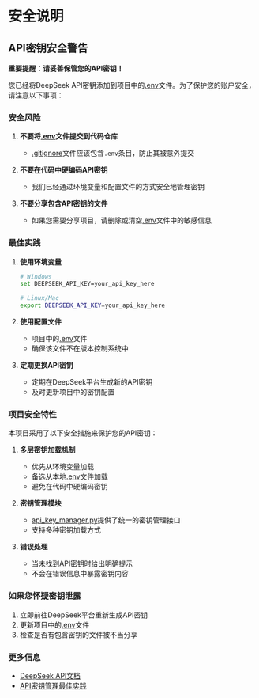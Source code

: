 # 安全说明

## API密钥安全警告

**重要提醒：请妥善保管您的API密钥！**

您已经将DeepSeek API密钥添加到项目中的[.env](file://c:\Users\23849\Desktop\深蹲\.env)文件。为了保护您的账户安全，请注意以下事项：

### 安全风险

1. **不要将[.env](file://c:\Users\23849\Desktop\深蹲\.env)文件提交到代码仓库**
   - [.gitignore](file://c:\Users\23849\Desktop\深蹲\.gitignore)文件应该包含`.env`条目，防止其被意外提交

2. **不要在代码中硬编码API密钥**
   - 我们已经通过环境变量和配置文件的方式安全地管理密钥

3. **不要分享包含API密钥的文件**
   - 如果您需要分享项目，请删除或清空[.env](file://c:\Users\23849\Desktop\深蹲\.env)文件中的敏感信息

### 最佳实践

1. **使用环境变量**
   ```bash
   # Windows
   set DEEPSEEK_API_KEY=your_api_key_here
   
   # Linux/Mac
   export DEEPSEEK_API_KEY=your_api_key_here
   ```

2. **使用配置文件**
   - 项目中的[.env](file://c:\Users\23849\Desktop\深蹲\.env)文件
   - 确保该文件不在版本控制系统中

3. **定期更换API密钥**
   - 定期在DeepSeek平台生成新的API密钥
   - 及时更新项目中的密钥配置

### 项目安全特性

本项目采用了以下安全措施来保护您的API密钥：

1. **多层密钥加载机制**
   - 优先从环境变量加载
   - 备选从本地[.env](file://c:\Users\23849\Desktop\深蹲\.env)文件加载
   - 避免在代码中硬编码密钥

2. **密钥管理模块**
   - [api_key_manager.py](file://c:\Users\23849\Desktop\深蹲\squat-evaluation-system\api_key_manager.py)提供了统一的密钥管理接口
   - 支持多种密钥加载方式

3. **错误处理**
   - 当未找到API密钥时给出明确提示
   - 不会在错误信息中暴露密钥内容

### 如果您怀疑密钥泄露

1. 立即前往DeepSeek平台重新生成API密钥
2. 更新项目中的[.env](file://c:\Users\23849\Desktop\深蹲\.env)文件
3. 检查是否有包含密钥的文件被不当分享

### 更多信息

- [DeepSeek API文档](https://api-docs.deepseek.com/)
- [API密钥管理最佳实践](https://help.deepseek.com/)